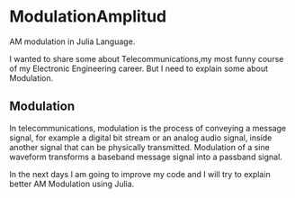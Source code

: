 # ModulationAmplitud
AM modulation in Julia Language.

I wanted to share some about Telecommunications,my most funny course of my Electronic Engineering career. But I need to explain some about Modulation.

## Modulation

In telecommunications, modulation is the process of conveying a message signal, for example a digital bit stream or an analog audio signal, inside another signal that can be physically transmitted. Modulation of a sine waveform transforms a baseband message signal into a passband signal.



In the next days I am going to improve my code and I will try to explain better AM Modulation using Julia.
